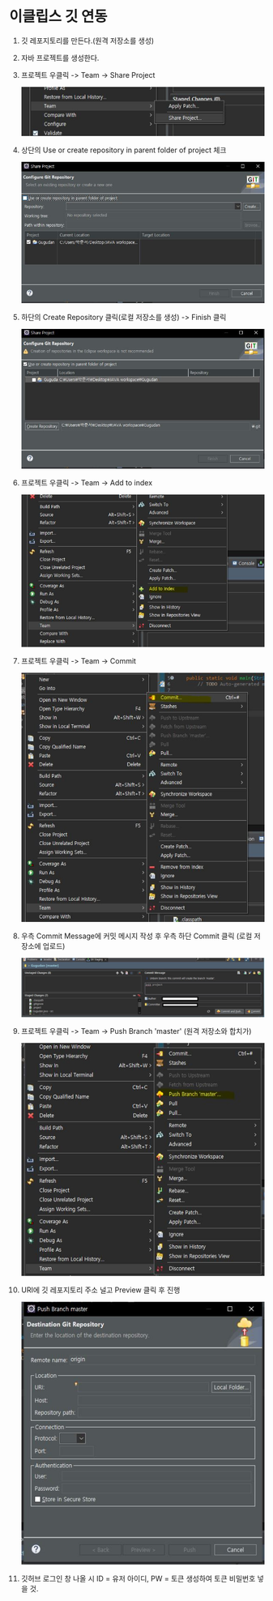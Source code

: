 # 이클립스 깃 연동

1. 깃 레포지토리를 만든다.(원격 저장소를 생성)

2. 자바 프로젝트를 생성한다.

3. 프로젝트 우클릭 -> Team -> Share Project

    <img src=../JAVA/img/jg1.JPG>

4. 상단의 Use or create repository in parent folder of project 체크

    <img src=../JAVA/img/jg2.JPG>

5. 하단의 Create Repository 클릭(로컬 저장소를 생성) -> Finish 클릭

    <img src=../JAVA/img/jg3.JPG>

6. 프로젝트 우클릭 -> Team -> Add to index

    <img src=../JAVA/img/jg4.JPG>

7. 프로젝트 우클릭 -> Team -> Commit

    <img src=../JAVA/img/jg5.JPG>

8. 우측 Commit Message에 커밋 메시지 작성 후 우측 하단 Commit 클릭 (로컬 저장소에 업로드) 

    <img src=../JAVA/img/jg6.JPG>

9. 프로젝트 우클릭 -> Team -> Push Branch 'master' (원격 저장소와 합치가)

    <img src=../JAVA/img/jg7.JPG>

10. URI에 깃 레포지토리 주소 널고 Preview 클릭 후 진행

    <img src=../JAVA/img/jg8.JPG>

11. 깃허브 로그인 창 나올 시 ID = 유저 아이디, PW = 토큰 생성하여 토큰 비밀번호 넣을 것.



